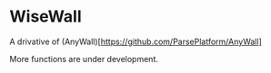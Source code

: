 # WiseWall

A drivative of (AnyWall)[https://github.com/ParsePlatform/AnyWall]

More functions are under development.